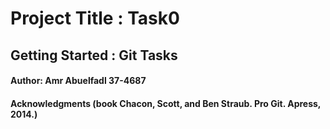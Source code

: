 <h1>Project Title : Task0</h1>
<h2>Getting Started : Git Tasks</h2>
<h4> Author: Amr Abuelfadl 37-4687 </h4>
<h4> Acknowledgments (book Chacon, Scott, and Ben Straub. Pro Git. Apress,
2014.)</h4>